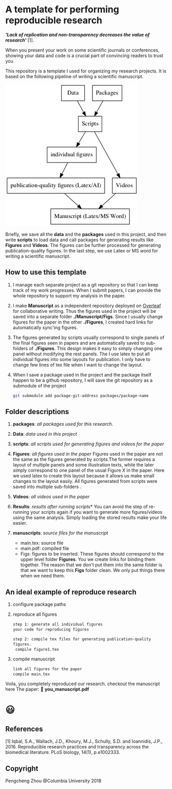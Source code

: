 # A template for performing reproducible research  

***'Lack of replication and non-transparency decreases the value of research'*** [1]. 

When you present your work on some scientific journals or conferences, showing your data and  code is a crucial part of convincing readers to trust you. 

<!-- This repository is my template for performing individual scientific projects. I develop computational tools for processing neuroscience data, thus I hope all users can reproduce my results with the same packages and the same analysis pipeline.  -->
 
This repository is a template I used for organizing my research projects. It is based on the following pipeline of writing a scientific manuscript. 

![pipeline](Figures/flowchart/pipeline.png)

Briefly, we save all the **data** and the **packages** used in this project, and then write **scripts** to load data and call packages for generating results like **Figures** and **Videos**. The figures can be further processed for generating publication-quality figures. In the last step, we use Latex or MS word for writing a scientific manuscript. 

## How to use this template
1. I manage each separate project as a git repository so that I can keep track of my work progresses. When I submit papers, I can provide the whole repository to support my analysis in the paper. 
2. I make **Manuscript** as a independent repository deployed on [Overleaf](https://www.overleaf.com/signup?ref=e1a13b4226a3) for collaborative writing. Thus the figures used in the project will be saved into a separate folder  **./Manuscript/Figs**. Since I usually change figures for the paper in the other **./Figures**, I created hard links for automatically sync'ing figures. 
   
3. The figures generated by scripts usually correspond to  single panels of the final figures seen in papers and are automatically saved to sub-folders of **./Figures**. This design makes it easy to simply changing one panel without modifying the rest panels. The I use latex to put all individual figures into some layouts for publication. I only have to change few lines of tex file when I want to change the layout. 

4. When I save a package used in the project and the package itself happen to be a github repository, I will save the git repository as a submodule of the project 
    ```sh 
    git submodule add package-git-address packages/package-name 
    ```
## Folder descriptions

1. **packages**: *all packages used for this research*.
2. **Data**: *data used in this project*   
3. **scripts**: *all scripts used for generating figures and videos for the paper*
4. **Figures**: *all figures used in the paper*
   Figures used in the paper are not the same as the figures generated by scripts.The former requires a layout of multiple panels and some illustration texts, while the later simply correspond to one panel of the usual Figure X in the paper. Here we used latex to create this layout because it allows us make small changes to the layout easily. All figures generated from scripts were saved into multiple sub-folders . 

5. **Videos**: *all videos used in the paper*
   
6. **Results**: *results after running scripts**
   You can avoid the step of re-running your scripts again if you want to generate more figures/videos using the same analysis. Simply loading the stored results make your life easier. 

7. **manuscripts**: *source files for the manuscript* 
   - main.tex: source file 
   - main.pdf: compiled file 
   - Figs: figures to be inserted. These figures should correspond to the upper level folder **Figures**. You we create links for binding them together. The reason that we don't put them into the same folder is that we want to keep this **Figs** folder clean. We only put things there when we need them. 
  
## An ideal example of reproduce research 

1. configure package paths
2. reproduce all figures 
   ```
   step 1: generate all individual figures 
   your code for reproducing figures
   ```

   ```
   step 2: compile tex files for generating publication-quality figures.
    compile figure1.tex 
   ```


3. compile manuscript 
   ```
   link all figures for the paper 
   compile main.tex 
   ```
Voila, you completely reproduced our research. checkout the manuscript here 
The paper: 📎 **you_manuscript.pdf**

# :smiley:


## References 
[1] Iqbal, S.A., Wallach, J.D., Khoury, M.J., Schully, S.D. and Ioannidis, J.P., 2016. Reproducible research practices and transparency across the biomedical literature. PLoS biology, 14(1), p.e1002333.

## Copyright
Pengcheng Zhou @Columbia University 
2018 

